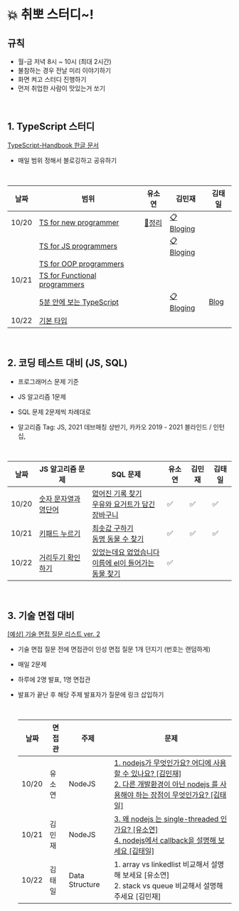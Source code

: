 # 💥 취뽀 스터디~!

## 규칙

- 월-금 저녁 8시 ~ 10시 (최대 2시간)
- 불참하는 경우 전날 미리 이야기하기
- 화면 켜고 스터디 진행하기
- 먼저 취업한 사람이 맛있는거 쏘기

<br/>

<pr>
  
  ## 1. TypeScript 스터디
  [TypeScript-Handbook 한글 문서](https://typescript-kr.github.io/)
  - 매일 범위 정해서 블로깅하고 공유하기 
  <br/>

| 날짜  | 범위                                                               | 유소연 | 김민재 | 김태일 |
| ----- | ------------------------------------------------------------------ | ------ | ------ | ------ |
| 10/20 | [TS for new programmer](https://typescript-kr.github.io/pages/tutorials/ts-for-the-new-programmer.html) |[🔗정리](https://codingduck.tistory.com/81)        |[📋Bloging](https://minjman2659.notion.site/TypeScript-b2a2976da5f943429bbd5d3c6a7a8296)|        |
| | [TS for JS programmers](https://typescript-kr.github.io/pages/tutorials/ts-for-js-programmers.html) |        |[📋Bloging](https://minjman2659.notion.site/interface-4b98ae65d4fc46a5ab9fb15bce7e86f0)|        |
| | [TS for OOP programmers](https://typescript-kr.github.io/pages/tutorials/ts-for-oopers.html) |        |        |        |
|10/21| [TS for Functional programmers](https://typescript-kr.github.io/pages/tutorials/ts-for-functional-programmers.html) |        |        |        |
| | [5분 안에 보는 TypeScript](https://typescript-kr.github.io/pages/tutorials/typescript-in-5-minutes.html) |        |[📋Bloging](https://minjman2659.notion.site/TypeScript-7ccb15c2e2714293925a31650e46b639)|[Blog](https://velog.io/@edan_3000/TypeScript-TS-for-functional-Programmers)|
| 10/22 | [기본 타입](https://typescript-kr.github.io/pages/basic-types.html)||||

<br/>

## 2. 코딩 테스트 대비 (JS, SQL)

- 프로그래머스 문제 기준
- JS 알고리즘 1문제
- SQL 문제 2문제씩 차례대로
- 알고리즘 Tag: JS, 2021 데브매칭 상반기, 카카오 2019 - 2021 블라인드 / 인턴십,

  <br/>

| 날짜    | JS 알고리즘 문제                                                                    | SQL 문제                                                                                                                                                                   | 유소연  | 김민재 | 김태일  |
| ------- | -------------------------------------------------------------------------------- | -------------------------------------------------------------------------------------------------------------------------------------------------------------------------- | ------- | ------ | ------- |
| 10/20   | [숫자 문자열과 영단어](https://programmers.co.kr/learn/courses/30/lessons/81301) | [없어진 기록 찾기](https://programmers.co.kr/learn/courses/30/lessons/59042)<br/>[우유와 요거트가 담긴 장바구니](https://programmers.co.kr/learn/courses/30/lessons/62284) | ✅ | ✅ | ✅ |
| 10/21   | [키패드 누르기](https://programmers.co.kr/learn/courses/30/lessons/67256) | [최솟값 구하기](https://programmers.co.kr/learn/courses/30/lessons/59038)<br/>[동명 동물 수 찾기](https://programmers.co.kr/learn/courses/30/lessons/59041) |✅|✅|✅|
| 10/22 |[거리두기 확인하기](https://programmers.co.kr/learn/courses/30/lessons/81302)|[있었는데요 없었습니다](https://programmers.co.kr/learn/courses/30/lessons/59043)<br/>[이름에 el이 들어가는 동물 찾기](https://programmers.co.kr/learn/courses/30/lessons/59047)|✅|||

<br/>

## 3. 기술 면접 대비
[[예상] 기술 면접 질문 리스트 ver. 2](https://codestates.notion.site/codestates/ver-2-ab925a6ad6614eba9d97d29e0ea8763d)
- 기술 면접 질문 전에 면접관이 인성 면접 질문 1개 던지기 (번호는 랜덤하게)  
- 매일 2문제
- 하루에 2명 발표, 1명 면접관
- 발표가 끝난 후 해당 주제 발표자가 질문에 링크 삽입하기

  <br/>

  | 날짜  | 면접관 | 주제   | 문제  |
  | ----- | --------- | ------------- | -------------------------------------------------------------------------------------------------------------------------------------- |
  | 10/20 | 유소연 | NodeJS | [1. nodejs가 무엇인가요? 어디에 사용할 수 있나요? [김민재]](https://minjman2659.notion.site/nodejs-0226785ced914c12ba49e7f4d156f682) <br/>[2. 다른 개발환경이 아닌 nodejs 를 사용해야 하는 장점이 무엇인가요? [김태일]](https://github.com/james-taeil/TIL/blob/main/Interview/NodeJS/NodeJS%EA%B8%B0%EC%B4%88.md)|
  | 10/21 | 김민재 | NodeJS | [3. 왜 nodejs 는 single-threaded 인가요? [유소연]](https://soyouandi.notion.site/NodeJS-04bfcb5d2dab495fa8c21c68c628fc62) <br />[4. nodejs에서 callback을 설명해 보세요 [김태일]](https://github.com/james-taeil/TIL/blob/main/Interview/NodeJS/NodeJS-ST%2Ccallback.md)|
  | 10/22 | 김태일 | Data Structure | 1. array vs linkedlist 비교해서 설명해 보세요 [유소연] <br />2. stack vs queue 비교해서 설명해 주세요 [김민재]|
 
</pr>
